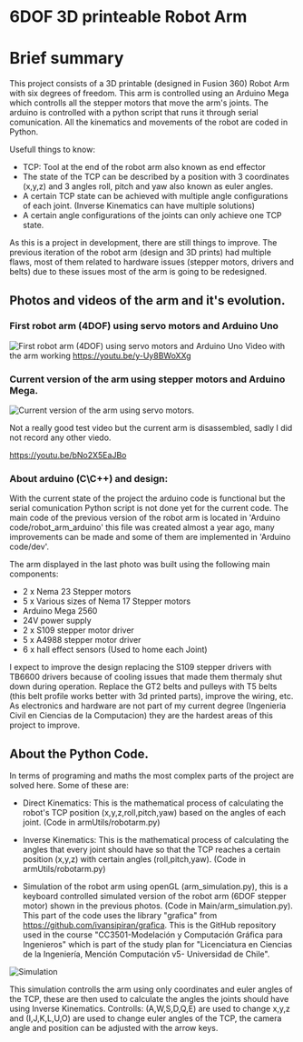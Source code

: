 # 6DOF 3D printeable Robot Arm

# Brief summary 
<p> This project consists of a 3D printable (designed in Fusion 360) Robot Arm with six degrees of freedom. This arm is controlled using an Arduino Mega which controlls all the stepper motors that move the arm's joints. The arduino is controlled with a python script that runs it through serial comunication. All the kinematics and movements of the robot are coded in Python.
</p>

<p>Usefull things to know:</p>

- TCP: Tool at the end of the robot arm also known as end effector
- The state of the TCP can be described by a position with 3 coordinates (x,y,z) and 3 angles
roll, pitch and yaw also known as euler angles.
- A certain TCP state can be achieved with multiple angle configurations of each joint. (Inverse Kinematics can have multiple solutions)
- A certain angle configurations of the joints can only achieve one TCP state.


<p> As this is a project in development, there are still things to improve. The previous iteration of the robot arm (design and 3D prints) had multiple flaws, most of them related to hardware issues (stepper motors, drivers and belts) due to these issues most of the arm is going to be redesigned.
</p>

## Photos and videos of the arm and it's evolution.

### First robot arm (4DOF) using servo motors and Arduino Uno
![First robot arm (4DOF) using servo motors and Arduino Uno](https://i.ibb.co/C0yTw15/servo-arm-1.jpg)
Video with the arm working
<https://youtu.be/y-Uy8BWoXXg>

### Current version of the arm using stepper motors and Arduino Mega.
![Current version of the arm using servo motors.](https://i.ibb.co/6v71SMv/stepper-arm-1.jpg)
<p>
Not a really good test video but the current arm is disassembled, sadly I did not 
record any other viedo.
</p>

<https://youtu.be/bNo2X5EaJBo>

### About arduino (C\C++) and design:
<p> With the current state of the project the arduino code is functional but the serial comunication Python script is not done yet for the current code. The main code of the previous version of the robot arm is located in 'Arduino code/robot_arm_arduino' this file was created almost a year ago, many improvements can be made and some of them are implemented in 'Arduino code/dev'.</p>
<p>The arm displayed in the last photo was built using the following main components:</p>

- 2 x Nema 23 Stepper motors
- 5 x Various sizes of Nema 17 Stepper motors
- Arduino Mega 2560
- 24V power supply
- 2 x S109 stepper motor driver 
- 5 x A4988 stepper motor driver
- 6 x hall effect sensors (Used to home each Joint)

<p> I expect to improve the design replacing the S109 stepper drivers with TB6600 drivers because of cooling issues that made them thermaly shut down during operation. Replace the GT2 belts and pulleys with T5 belts (this belt profile works better with 3d printed parts), improve the wiring, etc. As electronics and hardware are not part of my current degree (Ingenieria Civil en Ciencias de la Computacion) they are the hardest areas of this project to improve.</p>

## About the Python Code.

<p> In terms of programing and maths the most complex parts of the project are solved here. Some of these are:</p>

- Direct Kinematics: This is the mathematical process of calculating the robot's TCP position (x,y,z,roll,pitch,yaw) based on the angles of each joint. (Code in armUtils/robotarm.py)

- Inverse Kinematics: This is the mathematical process of calculating the angles that every joint should have so that the TCP reaches a certain position (x,y,z) with certain angles (roll,pitch,yaw). (Code in armUtils/robotarm.py)
- Simulation of the robot arm using openGL (arm_simulation.py), this is a keyboard controlled simulated version of the robot arm (6DOF stepper motor) shown in the previous photos. (Code in Main/arm_simulation.py). This part of the code uses the library "grafica" from <https://github.com/ivansipiran/grafica>. This is the GitHub repository used in the course "CC3501-Modelación y Computación Gráfica para Ingenieros" which is part of the study plan for "Licenciatura en Ciencias de la Ingeniería, Mención Computación v5- Universidad de Chile".    

![Simulation](https://i.ibb.co/HVWBQhN/simulation.jpg)

<p>This simulation controlls the arm using only coordinates and euler angles of the TCP, these are then used to calculate the angles the joints should have using Inverse Kinematics. Controlls: (A,W,S,D,Q,E) are used to change x,y,z and (I,J,K,L,U,O) are used to change euler angles of the TCP, the camera angle and position can be adjusted with the arrow keys.</p>


